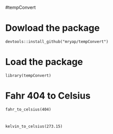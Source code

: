 #tempConvert


# Dowload the package
`devtools::install_github("mryap/tempConvert")`

# Load the package 
`library(tempConvert)`

# Fahr 404 to Celsius
`fahr_to_celsius(404)`

# 
`kelvin_to_celsius(273.15)`

